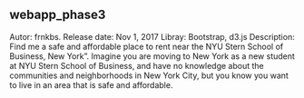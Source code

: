 ## webapp_phase3

Autor: frnkbs.
Release date: Nov 1, 2017
Libray: Bootstrap, d3.js
Description: Find me a safe and affordable place to rent near the NYU Stern School of Business, New York”. Imagine you are moving to New York as a new student at NYU Stern School of Business, and have no knowledge about the communities and neighborhoods in New York City, but you know you want to live in an area that is safe and affordable.